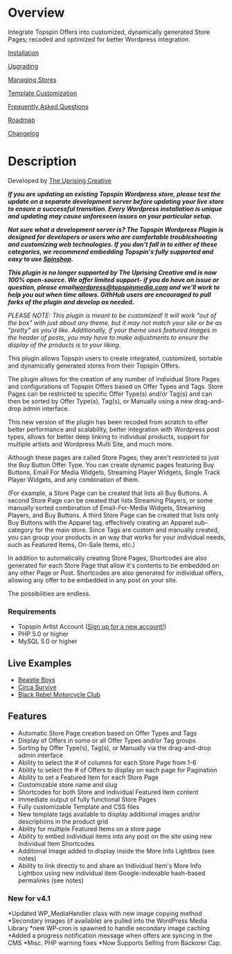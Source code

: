 # Overview

Integrate Topspin Offers into customized, dynamically generated Store Pages; recoded and optimized for better Wordpress integration.

[Installation](https://github.com/topspin/topspin-wordpress/wiki/Installation)

[Upgrading](https://github.com/topspin/topspin-wordpress/wiki/Upgrading)

[Managing Stores](https://github.com/topspin/topspin-wordpress/wiki/Managing-Stores)

[Template Customization](https://github.com/topspin/topspin-wordpress/wiki/Template-Customization)

[Frequently Asked Questions](https://github.com/topspin/topspin-wordpress/wiki/Frequently-Asked-Questions)

[Roadmap](https://github.com/topspin/topspin-wordpress/wiki/Roadmap)

[Changelog](https://github.com/topspin/topspin-wordpress/wiki/Changelog)

# Description

Developed by [The Uprising Creative](http://theuprisingcreative.com)
  
***If you are updating an existing Topspin Wordpress store, please test the update on a separate development server before updating your live store to ensure a successful transition. Every Wordpress installation is unique and updating may cause unforeseen issues on your particular setup.***

***Not sure what a development server is? The Topspin Wordpress Plugin is designed for developers or users who are comfortable troubleshooting and customizing web technologies. If you don't fall in to either of these categories, we recommend embedding Topspin's fully supported and easy to use [Spinshop](http://labs.topspin.net/features/spinshop/).***

***This plugin is no longer supported by The Uprising Creative and is now 100% open-source. We offer limited support- if you do have an issue or question, please email[wordpress@topspinmedia.com](mailto:wordpress@topspinmedia.com) and we'll work to help you out when time allows. GithHub users are encouraged to pull forks of the plugin and develop as needed.***
 
*PLEASE NOTE: This plugin is meant to be customized! It will work "out of the box" with just about any theme, but it may not match your site or be as "pretty" as you'd like.  Additionally, if your theme uses featured images in the header of posts, you may have to make adjustments to ensure the display of the products is to your liking.*

This plugin allows Topspin users to create integrated, customized, sortable and dynamically generated stores from their Topspin Offers.

The plugin allows for the creation of any number of individual Store Pages and configurations of Topspin Offers based on Offer Types and Tags. Store Pages can be restricted to specific Offer Type(s) and/or Tag(s) and can then be sorted by Offer Type(s), Tag(s), or Manually using a new drag-and-drop admin interface. 

This new version of the plugin has been recoded from scratch to offer better performance and scalability, better integration with Wordpress post types, allows for better deep linking to individual products, support for multiple artists and Wordpress Multi Site, and much more. 

Although these pages are called Store Pages, they aren't restricted to just the Buy Button Offer Type.  You can create dynamic pages featuring Buy Buttons, Email For Media Widgets, Streaming Player Widgets, Single Track Player Widgets, and any combination of them. 

(For example, a Store Page can be created that lists all Buy Buttons.  A second Store Page can be created that lists Streaming Players, or some manually sorted combination of Email-For-Media Widgets, Streaming Players, and Buy Buttons.  A third Store Page can be created that lists only Buy Buttons with the Apparel tag, effectively creating an Apparel sub-category for the main store.  Since Tags are custom and manually created, you can group your products in an way that works for your individual needs, such as Featured Items, On-Sale Items, etc.)

In addition to automatically creating Store Pages, Shortcodes are also generated for each Store Page that allow it's contents to be embedded on any other Page or Post.  Shortcodes are also generated for individual offers, allowing any offer to be embedded in any post on your site. 

The possibilities are endless. 

### Requirements

* Topspin Artist Account ([Sign up for a new account!](http://topspinmedia.com))
* PHP 5.0 or higher
* MySQL 5.0 or higher

## Live Examples

* [Beastie Boys](http://shop.beastieboys.com)
* [Circa Survive](http://circasurvive.com/shop/) 
* [Black Rebel Motorcycle Club](http://blackrebelmotorcycleclub.shopfirebrand.com)

## Features

* Automatic Store Page creation based on Offer Types and Tags
* Display of Offers in some or all Offer Types and/or Tag groups
* Sorting by Offer Type(s), Tag(s), or Manually via the drag-and-drop admin interface
* Ability to select the # of columns for each Store Page from 1-6
* Ability to select the # of Offers to display on each page for Pagination
* Ability to set a Featured Item for each Store Page
* Customizable store name and slug
* Shortcodes for both Store and individual Featured Item content
* Immediate output of fully functional Store Pages 
* Fully customizable Template and CSS files 
* New template tags available to display additional images and/or descriptions in the product grid
* Ability for multiple Featured Items on a store page
* Ability to embed individual items into any post on the site using new Individual Item Shortcodes
* Additional Image added to display inside the More Info Lightbox (see notes)
* Ability to link directly to and share an Individual Item's More Info Lightbox using new individual item Google-indexable hash-based permalinks (see notes)

### New for v4.1

*Updated WP_MediaHandler class with new image copying method
*Secondary images (if available) are pulled into the WordPress Media Library
*new WP-cron is spawned to handle secondary image caching
*Added a progress notification message when offers are syncing in the CMS
*Misc. PHP warning fixes
*Now Supports Selling from Backorer Cap.
